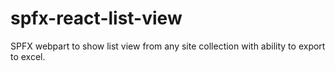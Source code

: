 # spfx-react-list-view
SPFX webpart to show list view from any site collection with ability to export to excel.
